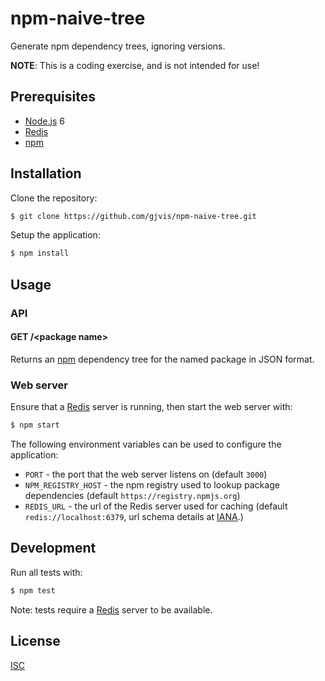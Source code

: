 # npm-naive-tree

Generate npm dependency trees, ignoring versions.

**NOTE**: This is a coding exercise, and is not intended for use!

## Prerequisites
- [Node.js] 6
- [Redis]
- [npm]

## Installation
Clone the repository:
```sh
$ git clone https://github.com/gjvis/npm-naive-tree.git
```

Setup the application:
```sh
$ npm install
```

## Usage
### API
#### GET /\<package name>
Returns an [npm] dependency tree for the named package in JSON format.

### Web server
Ensure that a [Redis] server is running, then start the web server with:
```sh
$ npm start
```

The following environment variables can be used to configure the application:
- `PORT` - the port that the web server listens on (default `3000`)
- `NPM_REGISTRY_HOST` - the npm registry used to lookup package dependencies (default `https://registry.npmjs.org`)
- `REDIS_URL` - the url of the Redis server used for caching (default `redis://localhost:6379`, url schema details at [IANA].)

## Development
Run all tests with:
```sh
$ npm test
```

Note: tests require a [Redis] server to be available.

## License

[ISC](LICENSE)

[Node.js]: https://nodejs.org
[npm]: https://www.npmjs.com/
[Redis]: http://redis.io/
[IANA]: http://www.iana.org/assignments/uri-schemes/prov/redis
